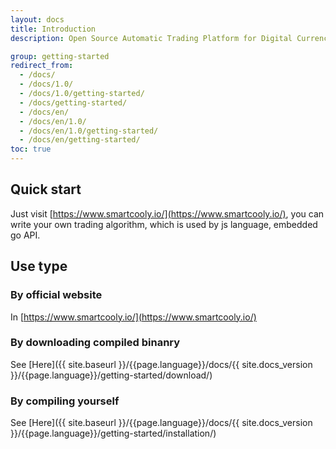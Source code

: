 ```yaml
---
layout: docs
title: Introduction
description: Open Source Automatic Trading Platform for Digital Currency.

group: getting-started
redirect_from:
  - /docs/
  - /docs/1.0/
  - /docs/1.0/getting-started/
  - /docs/getting-started/
  - /docs/en/
  - /docs/en/1.0/
  - /docs/en/1.0/getting-started/
  - /docs/en/getting-started/
toc: true
---
```


## Quick start

Just visit [https://www.smartcooly.io/](https://www.smartcooly.io/), you can write your own trading algorithm, which is used by js language, embedded go API.

## Use type

### By official website

In [https://www.smartcooly.io/](https://www.smartcooly.io/)

### By downloading compiled binanry

See [Here]({{ site.baseurl }}/{{page.language}}/docs/{{ site.docs_version }}/{{page.language}}/getting-started/download/)

### By compiling yourself

See [Here]({{ site.baseurl }}/{{page.language}}/docs/{{ site.docs_version }}/{{page.language}}/getting-started/installation/)


